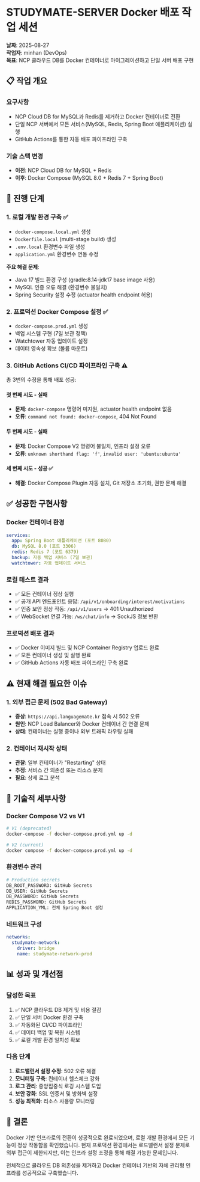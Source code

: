 # STUDYMATE-SERVER Docker 배포 작업 세션

**날짜**: 2025-08-27  
**작업자**: minhan (DevOps)  
**목표**: NCP 클라우드 DB를 Docker 컨테이너로 마이그레이션하고 단일 서버 배포 구현

## 📋 작업 개요

### 요구사항
- NCP Cloud DB for MySQL과 Redis를 제거하고 Docker 컨테이너로 전환
- 단일 NCP 서버에서 모든 서비스(MySQL, Redis, Spring Boot 애플리케이션) 실행
- GitHub Actions를 통한 자동 배포 파이프라인 구축

### 기술 스택 변경
- **이전**: NCP Cloud DB for MySQL + Redis
- **이후**: Docker Compose (MySQL 8.0 + Redis 7 + Spring Boot)

## 🚀 진행 단계

### 1. 로컬 개발 환경 구축 ✅
- `docker-compose.local.yml` 생성
- `Dockerfile.local` (multi-stage build) 생성  
- `.env.local` 환경변수 파일 생성
- `application.yml` 환경변수 연동 수정

**주요 해결 문제**:
- Java 17 빌드 환경 구성 (gradle:8.14-jdk17 base image 사용)
- MySQL 인증 오류 해결 (환경변수 불일치)
- Spring Security 설정 수정 (actuator health endpoint 허용)

### 2. 프로덕션 Docker Compose 설정 ✅
- `docker-compose.prod.yml` 생성
- 백업 시스템 구현 (7일 보관 정책)
- Watchtower 자동 업데이트 설정
- 데이터 영속성 확보 (볼륨 마운트)

### 3. GitHub Actions CI/CD 파이프라인 구축 ⚠️
총 3번의 수정을 통해 배포 성공:

#### 첫 번째 시도 - 실패
- **문제**: `docker-compose` 명령어 미지원, actuator health endpoint 없음
- **오류**: `command not found: docker-compose`, 404 Not Found

#### 두 번째 시도 - 실패  
- **문제**: Docker Compose V2 명령어 불일치, 인프라 설정 오류
- **오류**: `unknown shorthand flag: 'f'`, `invalid user: 'ubuntu:ubuntu'`

#### 세 번째 시도 - 성공 ✅
- **해결**: Docker Compose Plugin 자동 설치, Git 저장소 초기화, 권한 문제 해결

## ✅ 성공한 구현사항

### Docker 컨테이너 환경
```yaml
services:
  app: Spring Boot 애플리케이션 (포트 8080)
  db: MySQL 8.0 (포트 3306)  
  redis: Redis 7 (포트 6379)
  backup: 자동 백업 서비스 (7일 보관)
  watchtower: 자동 업데이트 서비스
```

### 로컬 테스트 결과
- ✅ 모든 컨테이너 정상 실행
- ✅ 공개 API 엔드포인트 응답: `/api/v1/onboarding/interest/motivations`
- ✅ 인증 보안 정상 작동: `/api/v1/users` → 401 Unauthorized
- ✅ WebSocket 연결 가능: `/ws/chat/info` → SockJS 정보 반환

### 프로덕션 배포 결과
- ✅ Docker 이미지 빌드 및 NCP Container Registry 업로드 완료
- ✅ 모든 컨테이너 생성 및 실행 완료
- ✅ GitHub Actions 자동 배포 파이프라인 구축 완료

## ⚠️ 현재 해결 필요한 이슈

### 1. 외부 접근 문제 (502 Bad Gateway)
- **증상**: `https://api.languagemate.kr` 접속 시 502 오류
- **원인**: NCP Load Balancer와 Docker 컨테이너 간 연결 문제
- **상태**: 컨테이너는 실행 중이나 외부 트래픽 라우팅 실패

### 2. 컨테이너 재시작 상태
- **관찰**: 일부 컨테이너가 "Restarting" 상태
- **추정**: 서비스 간 의존성 또는 리소스 문제
- **필요**: 상세 로그 분석

## 🔧 기술적 세부사항

### Docker Compose V2 vs V1
```bash
# V1 (deprecated)
docker-compose -f docker-compose.prod.yml up -d

# V2 (current)  
docker compose -f docker-compose.prod.yml up -d
```

### 환경변수 관리
```bash
# Production secrets
DB_ROOT_PASSWORD: GitHub Secrets
DB_USER: GitHub Secrets  
DB_PASSWORD: GitHub Secrets
REDIS_PASSWORD: GitHub Secrets
APPLICATION_YML: 전체 Spring Boot 설정
```

### 네트워크 구성
```yaml
networks:
  studymate-network:
    driver: bridge
    name: studymate-network-prod
```

## 📊 성과 및 개선점

### 달성한 목표
1. ✅ NCP 클라우드 DB 제거 및 비용 절감
2. ✅ 단일 서버 Docker 환경 구축  
3. ✅ 자동화된 CI/CD 파이프라인
4. ✅ 데이터 백업 및 복원 시스템
5. ✅ 로컬 개발 환경 일치성 확보

### 다음 단계
1. **로드밸런서 설정 수정**: 502 오류 해결
2. **모니터링 구축**: 컨테이너 헬스체크 강화
3. **로그 관리**: 중앙집중식 로깅 시스템 도입
4. **보안 강화**: SSL 인증서 및 방화벽 설정
5. **성능 최적화**: 리소스 사용량 모니터링

## 🎯 결론

Docker 기반 인프라로의 전환이 성공적으로 완료되었으며, 로컬 개발 환경에서 모든 기능이 정상 작동함을 확인했습니다. 현재 프로덕션 환경에서는 로드밸런서 설정 문제로 외부 접근이 제한되지만, 이는 인프라 설정 조정을 통해 해결 가능한 문제입니다.

전체적으로 클라우드 DB 의존성을 제거하고 Docker 컨테이너 기반의 자체 관리형 인프라를 성공적으로 구축했습니다.